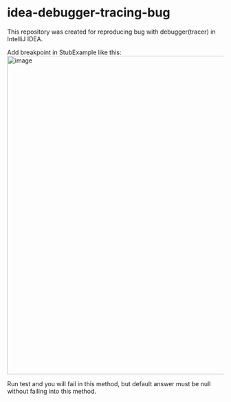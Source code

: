 # idea-debugger-tracing-bug
This repository was created for reproducing bug with debugger(tracer) in IntelliJ IDEA.

Add breakpoint in StubExample like this:
<img width="741" alt="image" src="https://user-images.githubusercontent.com/39978392/227555561-8d4c846f-a5b0-4037-a659-3fd3190d0f99.png">

Run test and you will fail in this method, but default answer must be null without failing into this method.
